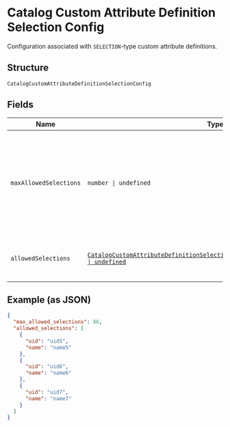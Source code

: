 
# Catalog Custom Attribute Definition Selection Config

Configuration associated with `SELECTION`-type custom attribute definitions.

## Structure

`CatalogCustomAttributeDefinitionSelectionConfig`

## Fields

| Name | Type | Tags | Description |
|  --- | --- | --- | --- |
| `maxAllowedSelections` | `number \| undefined` | Optional | The maximum number of selections that can be set. The maximum value for this<br>attribute is 100. The default value is 1. The value can be modified, but changing the value will not<br>affect existing custom attribute values on objects. Clients need to<br>handle custom attributes with more selected values than allowed by this limit.<br>**Constraints**: `<= 100` |
| `allowedSelections` | [`CatalogCustomAttributeDefinitionSelectionConfigCustomAttributeSelection[] \| undefined`](/doc/models/catalog-custom-attribute-definition-selection-config-custom-attribute-selection.md) | Optional | The set of valid `CatalogCustomAttributeSelections`. Up to a maximum of 100<br>selections can be defined. Can be modified. |

## Example (as JSON)

```json
{
  "max_allowed_selections": 86,
  "allowed_selections": [
    {
      "uid": "uid5",
      "name": "name5"
    },
    {
      "uid": "uid6",
      "name": "name6"
    },
    {
      "uid": "uid7",
      "name": "name7"
    }
  ]
}
```

